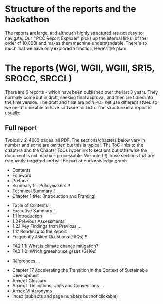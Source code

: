 # Structure of the reports and the hackathon

The reports are large, and although highly structured are not easy to navigate. Our "IPCC Report Explorer" picks up the internal links (of the order of 10,000) and makes them machine-understandable. There's so much that we have only explored a fraction. Here's the plan:

# The reports (WGI, WGII, WGIII, SR15, SROCC, SRCCL)

There are 6 reports - which have been published over the last 3 years. They normally come out in draft, seeking final approval, and then are tidied into the final version. The draft and final are both PDF but use different styles so we need to be able to have software for both. The structure of a report is usually:

## Full report

Typically 2-4000 pages, all PDF. The sections/chapters below vary in number and some are omitted but this is typical. The ToC links to the chapters and the Chapter ToCs hyperlink to sections but otherwise the document is not machine processable. We note (!!) those sections that are frequently targetted and will be part of our knowledge graph. 


* Contents
* Foreword 
* Preface 
* Summary for Policymakers !!
* Technical Summary !!
* Chapter 1 title: (Introduction and Framing)
 
 - Table of Contents
 - Executive Summary !!
 - 1.1 Introduction 
 - 1.2 Previous Assessments 
 - 1.2.1 Key Findings from Previous
    ...
 - 1.12 Roadmap to the Report
 - Frequently Asked Questions (FAQs) !!
 
  + FAQ 1.1: What is climate change mitigation?
  + FAQ 1.2: Which greenhouse gases (GHGs)
 - References 
   ... 

* Chapter 17 Accelerating the Transition in the Context of Sustainable Development
* Annex I Glossary 
* Annex II Definitions, Units and Conventions
   ...
* Annex VI Acronyms 
* Index (subjects and page numbers but not clickable)


